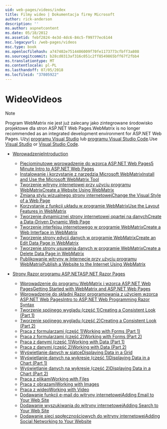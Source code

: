 ```yaml
---
uid: web-pages/videos/index
title: Filmy wideo | Dokumentacja firmy Microsoft
author: rick-anderson
description: ''
ms.author: aspnetcontent
ms.date: 05/18/2012
ms.assetid: febf2824-4e3d-4dc6-84c5-f99777ec6144
msc.legacyurl: /web-pages/videos
msc.type: book
ms.openlocfilehash: a747402e7514406009f70fe1173773cfbff3a808
ms.sourcegitcommit: b28cd0313af316c051c2ff8549865bff67f2fbb4
ms.translationtype: MT
ms.contentlocale: pl-PL
ms.lasthandoff: 07/05/2018
ms.locfileid: "37805922"
---
```

<a name="videos"></a><span data-ttu-id="a3414-102">Wideo</span><span class="sxs-lookup"><span data-stu-id="a3414-102">Videos</span></span>
====================

> [!NOTE] 
> <span data-ttu-id="a3414-103">Program WebMatrix nie jest już zalecany jako zintegrowane środowisko projektowe dla stron ASP.NET Web Pages.</span><span class="sxs-lookup"><span data-stu-id="a3414-103">WebMatrix is no longer recommended as an integrated development environment for ASP.NET Web Pages.</span></span> <span data-ttu-id="a3414-104">Użyj [programu Visual Studio](xref:aspnet/web-pages/overview/getting-started/program-asp-net-web-pages-in-visual-studio) lub [programu Visual Studio Code](https://code.visualstudio.com/).</span><span class="sxs-lookup"><span data-stu-id="a3414-104">Use [Visual Studio](xref:aspnet/web-pages/overview/getting-started/program-asp-net-web-pages-in-visual-studio) or [Visual Studio Code](https://code.visualstudio.com/).</span></span>

- [<span data-ttu-id="a3414-105">Wprowadzenie</span><span class="sxs-lookup"><span data-stu-id="a3414-105">Introduction</span></span>](introduction/index.md)

    - [<span data-ttu-id="a3414-106">Pięciominutowe wprowadzenie do wzorca ASP.NET Web Pages</span><span class="sxs-lookup"><span data-stu-id="a3414-106">5 Minute Intro to ASP.NET Web Pages</span></span>](introduction/5-minute-introduction-to-aspnet-web-pages.md)
    - [<span data-ttu-id="a3414-107">Instalowanie i korzystanie z narzędzia Microsoft WebMatrix</span><span class="sxs-lookup"><span data-stu-id="a3414-107">Install and Use the Microsoft WebMatrix Tool</span></span>](introduction/install-and-use-the-microsoft-webmatrix-tool.md)
    - [<span data-ttu-id="a3414-108">Tworzenie witryny internetowej przy użyciu programu WebMatrix</span><span class="sxs-lookup"><span data-stu-id="a3414-108">Create a Website Using WebMatrix</span></span>](introduction/create-a-website-using-webmatrix.md)
    - [<span data-ttu-id="a3414-109">Zmiana stylu wizualnego strony internetowej</span><span class="sxs-lookup"><span data-stu-id="a3414-109">Change the Visual Style of a Web Page</span></span>](introduction/change-the-visual-style-of-a-web-page.md)
    - [<span data-ttu-id="a3414-110">Korzystanie z funkcji układu w programie WebMatrix</span><span class="sxs-lookup"><span data-stu-id="a3414-110">Use the Layout Features in WebMatrix</span></span>](introduction/use-the-layout-features-in-webmatrix.md)
    - [<span data-ttu-id="a3414-111">Tworzenie dynamicznej strony internetowej opartej na danych</span><span class="sxs-lookup"><span data-stu-id="a3414-111">Create a Data-Driven Dynamic Web Page</span></span>](introduction/create-a-data-driven-dynamic-web-page.md)
    - [<span data-ttu-id="a3414-112">Tworzenie interfejsu internetowego w programie WebMatrix</span><span class="sxs-lookup"><span data-stu-id="a3414-112">Create a Web Interface in WebMatrix</span></span>](introduction/create-a-web-interface-in-webmatrix.md)
    - [<span data-ttu-id="a3414-113">Tworzenie strony edycji danych w programie WebMatrix</span><span class="sxs-lookup"><span data-stu-id="a3414-113">Create an Edit Data Page in WebMatrix</span></span>](introduction/create-an-edit-data-page-in-webmatrix.md)
    - [<span data-ttu-id="a3414-114">Tworzenie strony usuwania danych w programie WebMatrix</span><span class="sxs-lookup"><span data-stu-id="a3414-114">Create a Delete Data Page in WebMatrix</span></span>](introduction/create-a-delete-data-page-in-webmatrix.md)
    - [<span data-ttu-id="a3414-115">Publikowanie witryny w Internecie przy użyciu programu WebMatrix</span><span class="sxs-lookup"><span data-stu-id="a3414-115">Publish a Website to the Internet Using WebMatrix</span></span>](introduction/publish-a-website-to-the-internet-using-webmatrix.md)
- [<span data-ttu-id="a3414-116">Strony Razor programu ASP.NET</span><span class="sxs-lookup"><span data-stu-id="a3414-116">ASP.NET Razor Pages</span></span>](aspnet-razor-pages/index.md)

    - [<span data-ttu-id="a3414-117">Wprowadzenie do programu WebMatrix i wzorca ASP.NET Web Pages</span><span class="sxs-lookup"><span data-stu-id="a3414-117">Getting Started with WebMatrix and ASP.NET Web Pages</span></span>](aspnet-razor-pages/getting-started-with-webmatrix-and-aspnet-web-pages.md)
    - [<span data-ttu-id="a3414-118">Wprowadzenie do składni Razor programowania z użyciem wzorca ASP.NET Web Pages</span><span class="sxs-lookup"><span data-stu-id="a3414-118">Intro to ASP.NET Web Programming Razor Syntax</span></span>](aspnet-razor-pages/introduction-to-aspnet-web-programming-using-the-razor-syntax.md)
    - [<span data-ttu-id="a3414-119">Tworzenie spójnego wyglądu (część 1)</span><span class="sxs-lookup"><span data-stu-id="a3414-119">Creating a Consistent Look (Part 1)</span></span>](aspnet-razor-pages/creating-a-consistent-look-part-1.md)
    - [<span data-ttu-id="a3414-120">Tworzenie spójnego wyglądu (część 2)</span><span class="sxs-lookup"><span data-stu-id="a3414-120">Creating a Consistent Look (Part 2)</span></span>](aspnet-razor-pages/creating-a-consistent-look-part-2.md)
    - [<span data-ttu-id="a3414-121">Praca z formularzami (część 1)</span><span class="sxs-lookup"><span data-stu-id="a3414-121">Working with Forms (Part 1)</span></span>](aspnet-razor-pages/working-with-forms-part-1.md)
    - [<span data-ttu-id="a3414-122">Praca z formularzami (część 2)</span><span class="sxs-lookup"><span data-stu-id="a3414-122">Working with Forms (Part 2)</span></span>](aspnet-razor-pages/working-with-forms-part-2.md)
    - [<span data-ttu-id="a3414-123">Praca z danymi (część 1)</span><span class="sxs-lookup"><span data-stu-id="a3414-123">Working with Data (Part 1)</span></span>](aspnet-razor-pages/working-with-data-part-1.md)
    - [<span data-ttu-id="a3414-124">Praca z danymi (część 2)</span><span class="sxs-lookup"><span data-stu-id="a3414-124">Working with Data (Part 2)</span></span>](aspnet-razor-pages/working-with-data-part-2.md)
    - [<span data-ttu-id="a3414-125">Wyświetlanie danych w siatce</span><span class="sxs-lookup"><span data-stu-id="a3414-125">Displaying Data in a Grid</span></span>](aspnet-razor-pages/displaying-data-in-a-grid.md)
    - [<span data-ttu-id="a3414-126">Wyświetlanie danych na wykresie (część 1)</span><span class="sxs-lookup"><span data-stu-id="a3414-126">Displaying Data in a Chart (Part 1)</span></span>](aspnet-razor-pages/displaying-data-in-a-chart-part-1.md)
    - [<span data-ttu-id="a3414-127">Wyświetlanie danych na wykresie (część 2)</span><span class="sxs-lookup"><span data-stu-id="a3414-127">Displaying Data in a Chart (Part 2)</span></span>](aspnet-razor-pages/displaying-data-in-a-chart-part-2.md)
    - [<span data-ttu-id="a3414-128">Praca z plikami</span><span class="sxs-lookup"><span data-stu-id="a3414-128">Working with Files</span></span>](aspnet-razor-pages/working-with-files.md)
    - [<span data-ttu-id="a3414-129">Praca z obrazami</span><span class="sxs-lookup"><span data-stu-id="a3414-129">Working with Images</span></span>](aspnet-razor-pages/working-with-images.md)
    - [<span data-ttu-id="a3414-130">Praca z wideo</span><span class="sxs-lookup"><span data-stu-id="a3414-130">Working with Video</span></span>](aspnet-razor-pages/working-with-video.md)
    - [<span data-ttu-id="a3414-131">Dodawanie funkcji e-mail do witryny internetowej</span><span class="sxs-lookup"><span data-stu-id="a3414-131">Adding Email to Your Web Site</span></span>](aspnet-razor-pages/adding-email-to-your-web-site.md)
    - [<span data-ttu-id="a3414-132">Dodawanie wyszukiwania do witryny internetowej</span><span class="sxs-lookup"><span data-stu-id="a3414-132">Adding Search to Your Web Site</span></span>](aspnet-razor-pages/adding-search-to-your-web-site.md)
    - [<span data-ttu-id="a3414-133">Dodawanie sieci społecznościowych do witryny internetowej</span><span class="sxs-lookup"><span data-stu-id="a3414-133">Adding Social Networking to Your Website</span></span>](aspnet-razor-pages/adding-social-networking-to-your-website.md)
